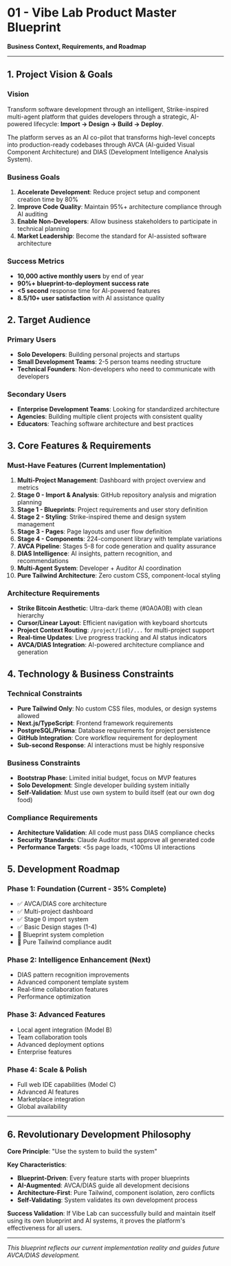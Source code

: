 # 01 - Vibe Lab Product Master Blueprint
**Business Context, Requirements, and Roadmap**

---

## 1. Project Vision & Goals

### Vision
Transform software development through an intelligent, Strike-inspired multi-agent platform that guides developers through a strategic, AI-powered lifecycle: **Import → Design → Build → Deploy**.

The platform serves as an AI co-pilot that transforms high-level concepts into production-ready codebases through AVCA (AI-guided Visual Component Architecture) and DIAS (Development Intelligence Analysis System).

### Business Goals
1. **Accelerate Development**: Reduce project setup and component creation time by 80%
2. **Improve Code Quality**: Maintain 95%+ architecture compliance through AI auditing
3. **Enable Non-Developers**: Allow business stakeholders to participate in technical planning
4. **Market Leadership**: Become the standard for AI-assisted software architecture

### Success Metrics
- **10,000 active monthly users** by end of year
- **90%+ blueprint-to-deployment success rate**
- **<5 second** response time for AI-powered features
- **8.5/10+ user satisfaction** with AI assistance quality

## 2. Target Audience

### Primary Users
- **Solo Developers**: Building personal projects and startups
- **Small Development Teams**: 2-5 person teams needing structure
- **Technical Founders**: Non-developers who need to communicate with developers

### Secondary Users  
- **Enterprise Development Teams**: Looking for standardized architecture
- **Agencies**: Building multiple client projects with consistent quality
- **Educators**: Teaching software architecture and best practices

## 3. Core Features & Requirements

### Must-Have Features (Current Implementation)
1. **Multi-Project Management**: Dashboard with project overview and metrics
2. **Stage 0 - Import & Analysis**: GitHub repository analysis and migration planning
3. **Stage 1 - Blueprints**: Project requirements and user story definition
4. **Stage 2 - Styling**: Strike-inspired theme and design system management
5. **Stage 3 - Pages**: Page layouts and user flow definition
6. **Stage 4 - Components**: 224-component library with template variations
7. **AVCA Pipeline**: Stages 5-8 for code generation and quality assurance
8. **DIAS Intelligence**: AI insights, pattern recognition, and recommendations
9. **Multi-Agent System**: Developer + Auditor AI coordination
10. **Pure Tailwind Architecture**: Zero custom CSS, component-local styling

### Architecture Requirements
- **Strike Bitcoin Aesthetic**: Ultra-dark theme (#0A0A0B) with clean hierarchy
- **Cursor/Linear Layout**: Efficient navigation with keyboard shortcuts
- **Project Context Routing**: `/project/[id]/...` for multi-project support
- **Real-time Updates**: Live progress tracking and AI status indicators
- **AVCA/DIAS Integration**: AI-powered architecture compliance and generation

## 4. Technology & Business Constraints

### Technical Constraints
- **Pure Tailwind Only**: No custom CSS files, modules, or design systems allowed
- **Next.js/TypeScript**: Frontend framework requirements
- **PostgreSQL/Prisma**: Database requirements for project persistence
- **GitHub Integration**: Core workflow requirement for deployment
- **Sub-second Response**: AI interactions must be highly responsive

### Business Constraints
- **Bootstrap Phase**: Limited initial budget, focus on MVP features
- **Solo Development**: Single developer building system initially
- **Self-Validation**: Must use own system to build itself (eat our own dog food)

### Compliance Requirements
- **Architecture Validation**: All code must pass DIAS compliance checks
- **Security Standards**: Claude Auditor must approve all generated code
- **Performance Targets**: <5s page loads, <100ms UI interactions

## 5. Development Roadmap

### Phase 1: Foundation (Current - 35% Complete)
- ✅ AVCA/DIAS core architecture
- ✅ Multi-project dashboard
- ✅ Stage 0 import system
- ✅ Basic Design stages (1-4)
- 🔄 Blueprint system completion
- 🔄 Pure Tailwind compliance audit

### Phase 2: Intelligence Enhancement (Next)
- DIAS pattern recognition improvements
- Advanced component template system
- Real-time collaboration features
- Performance optimization

### Phase 3: Advanced Features
- Local agent integration (Model B)
- Team collaboration tools
- Advanced deployment options
- Enterprise features

### Phase 4: Scale & Polish
- Full web IDE capabilities (Model C)
- Advanced AI features
- Marketplace integration
- Global availability

---

## 6. Revolutionary Development Philosophy

**Core Principle**: "Use the system to build the system"

**Key Characteristics**:
- **Blueprint-Driven**: Every feature starts with proper blueprints
- **AI-Augmented**: AVCA/DIAS guide all development decisions
- **Architecture-First**: Pure Tailwind, component isolation, zero conflicts
- **Self-Validating**: System validates its own development process

**Success Validation**: 
If Vibe Lab can successfully build and maintain itself using its own blueprint and AI systems, it proves the platform's effectiveness for all users.

---

*This blueprint reflects our current implementation reality and guides future AVCA/DIAS development.*